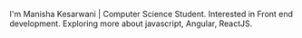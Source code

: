 I'm Manisha Kesarwani | Computer Science Student.
Interested in Front end development.
Exploring more about javascript, Angular, ReactJS.
